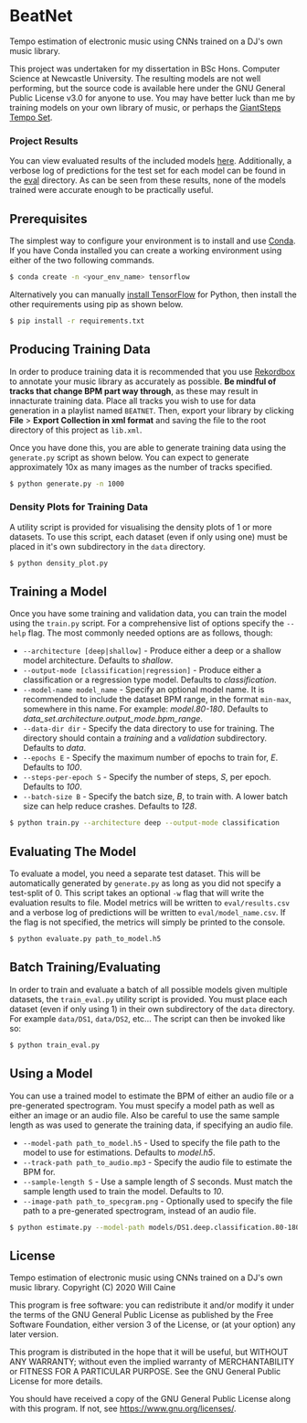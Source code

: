 # BeatNet

Tempo estimation of electronic music using CNNs trained on a DJ's own music library.

This project was undertaken for my dissertation in BSc Hons. Computer Science at Newcastle University. The resulting models are not well performing, but the source code is available here under the GNU General Public License v3.0 for anyone to use. You may have better luck than me by training models on your own library of music, or perhaps the [GiantSteps Tempo Set](https://github.com/GiantSteps/giantsteps-tempo-dataset).

### Project Results

You can view evaluated results of the included models [here](eval/results.csv). Additionally, a verbose log of predictions for the test set for each model can be found in the [eval](eval/) directory. As can be seen from these results, none of the models trained were accurate enough to be practically useful.

## Prerequisites

The simplest way to configure your environment is to install and use [Conda](https://conda.io/). If you have Conda installed you can create a working environment using either of the two following commands.

```bash
$ conda create -n <your_env_name> tensorflow
```

Alternatively you can manually [install TensorFlow](https://www.tensorflow.org/install/pip?lang=python3) for Python, then install the other requirements using pip as shown below.

```bash
$ pip install -r requirements.txt
```

## Producing Training Data

In order to produce training data it is recommended that you use [Rekordbox](https://rekordbox.com/) to annotate your music library as accurately as possible. **Be mindful of tracks that change BPM part way through**, as these may result in innacturate training data. Place all tracks you wish to use for data generation in a playlist named `BEATNET`. Then, export your library by clicking **File** > **Export Collection in xml format** and saving the file to the root directory of this project as `lib.xml`.

Once you have done this, you are able to generate training data using the `generate.py` script as shown below. You can expect to generate approximately 10x as many images as the number of tracks specified.

```bash
$ python generate.py -n 1000
```

### Density Plots for Training Data

A utility script is provided for visualising the density plots of 1 or more datasets. To use this script, each dataset (even if only using one) must be placed in it's own subdirectory in the `data` directory.

```bash
$ python density_plot.py
```
    
## Training a Model

Once you have some training and validation data, you can train the model using the `train.py` script. For a comprehensive list of options specify the `--help` flag. The most commonly needed options are as follows, though:

- `--architecture [deep|shallow]` - Produce either a deep or a shallow model architecture. Defaults to *shallow*.
- `--output-mode [classification|regression]` - Produce either a classification or a regression type model. Defaults to *classification*.
- `--model-name model_name` - Specify an optional model name. It is recommended to include the dataset BPM range, in the format `min-max`, somewhere in this name. For example: *model.80-180*. Defaults to *data_set.architecture.output_mode.bpm_range*.
- `--data-dir dir` - Specify the data directory to use for training. The directory should contain a *training* and a *validation* subdirectory. Defaults to *data*.
- `--epochs E` - Specify the maximum number of epochs to train for, *E*. Defaults to *100*.
- `--steps-per-epoch S` - Specify the number of steps, *S*, per epoch. Defaults to *100*.
- `--batch-size B` - Specify the batch size, *B*, to train with. A lower batch size can help reduce crashes. Defaults to *128*.

```bash
$ python train.py --architecture deep --output-mode classification
```

## Evaluating The Model

To evaluate a model, you need a separate test dataset. This will be automatically generated by `generate.py` as long as you did not specify a test-split of 0. This script takes an optional `-w` flag that will write the evaluation results to file. Model metrics will be written to `eval/results.csv` and a verbose log of predictions will be written to `eval/model_name.csv`. If the flag is not specified, the metrics will simply be printed to the console.

```bash
$ python evaluate.py path_to_model.h5
```

## Batch Training/Evaluating

In order to train and evaluate a batch of all possible models given multiple datasets, the `train_eval.py` utility script is provided. You must place each dataset (even if only using 1) in their own subdirectory of the `data` directory. For example `data/DS1`, `data/DS2`, etc... The script can then be invoked like so:

```bash
$ python train_eval.py
```

## Using a Model

You can use a trained model to estimate the BPM of either an audio file or a pre-generated spectrogram. You must specify a model path as well as either an image or an audio file. Also be careful to use the same sample length as was used to generate the training data, if specifying an audio file.

- `--model-path path_to_model.h5` - Used to specify the file path to the model to use for estimations. Defaults to *model.h5*.
- `--track-path path_to_audio.mp3` - Specify the audio file to estimate the BPM for. 
- `--sample-length S` - Use a sample length of *S* seconds. Must match the sample length used to train the model. Defaults to *10*.
- `--image-path path_to_specgram.png` - Optionally used to specify the file path to a pre-generated spectrogram, instead of an audio file.

```bash
$ python estimate.py --model-path models/DS1.deep.classification.80-180.best.h5 --track-path path_to_audio.mp3
```

## License

Tempo estimation of electronic music using CNNs trained on a DJ's own music library.
Copyright (C) 2020 Will Caine

This program is free software: you can redistribute it and/or modify
it under the terms of the GNU General Public License as published by
the Free Software Foundation, either version 3 of the License, or
(at your option) any later version.

This program is distributed in the hope that it will be useful,
but WITHOUT ANY WARRANTY; without even the implied warranty of
MERCHANTABILITY or FITNESS FOR A PARTICULAR PURPOSE.  See the
GNU General Public License for more details.

You should have received a copy of the GNU General Public License
along with this program.  If not, see <https://www.gnu.org/licenses/>.
